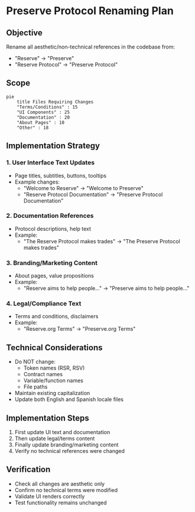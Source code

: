 # Preserve Protocol Renaming Plan

## Objective
Rename all aesthetic/non-technical references in the codebase from:
- "Reserve" → "Preserve"
- "Reserve Protocol" → "Preserve Protocol"

## Scope
```mermaid
pie
    title Files Requiring Changes
    "Terms/Conditions" : 15
    "UI Components" : 25
    "Documentation" : 20
    "About Pages" : 10
    "Other" : 18
```

## Implementation Strategy

### 1. User Interface Text Updates
- Page titles, subtitles, buttons, tooltips
- Example changes:
  - "Welcome to Reserve" → "Welcome to Preserve"
  - "Reserve Protocol Documentation" → "Preserve Protocol Documentation"

### 2. Documentation References
- Protocol descriptions, help text
- Example:
  - "The Reserve Protocol makes trades" → "The Preserve Protocol makes trades"

### 3. Branding/Marketing Content
- About pages, value propositions
- Example:
  - "Reserve aims to help people..." → "Preserve aims to help people..."

### 4. Legal/Compliance Text
- Terms and conditions, disclaimers
- Example:
  - "Reserve.org Terms" → "Preserve.org Terms"

## Technical Considerations
- Do NOT change:
  - Token names (RSR, RSV)
  - Contract names
  - Variable/function names
  - File paths
- Maintain existing capitalization
- Update both English and Spanish locale files

## Implementation Steps
1. First update UI text and documentation
2. Then update legal/terms content
3. Finally update branding/marketing content
4. Verify no technical references were changed

## Verification
- Check all changes are aesthetic only
- Confirm no technical terms were modified
- Validate UI renders correctly
- Test functionality remains unchanged